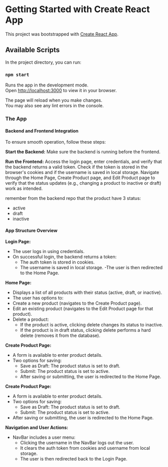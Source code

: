 # Getting Started with Create React App

This project was bootstrapped with [Create React App](https://github.com/facebook/create-react-app).

## Available Scripts

In the project directory, you can run:

### `npm start`

Runs the app in the development mode.\
Open [http://localhost:3000](http://localhost:3000) to view it in your browser.

The page will reload when you make changes.\
You may also see any lint errors in the console.

### The App
#### Backend and Frontend Integration
To ensure smooth operation, follow these steps:

**Start the Backend:**
Make sure the backend is running before the frontend.

**Run the Frontend:**
Access the login page, enter credentials, and verify that the backend returns a valid token.
Check if the token is stored in the browser's cookies and if the username is saved in local storage.
Navigate through the Home Page, Create Product page, and Edit Product page to verify that the status updates (e.g., changing a product to inactive or draft) work as intended.

remember from the backend repo that the product have 3 status:
- active
- draft
- inactive

#### App Structure Overview
**Login Page:**
- The user logs in using credentials.
- On successful login, the backend returns a token:
  - The auth token is stored in cookies.
  - The username is saved in local storage.
-The user is then redirected to the Home Page.

**Home Page:**
- Displays a list of all products with their status (active, draft, or inactive).
- The user has options to:
- Create a new product (navigates to the Create Product page).
- Edit an existing product (navigates to the Edit Product page for that product).
- Delete a product:
  - If the product is active, clicking delete changes its status to inactive.
  - If the product is in draft status, clicking delete performs a hard delete (removes it from the database).
 
**Create Product Page:**
- A form is available to enter product details.
- Two options for saving:
  - Save as Draft: The product status is set to draft.
  - Submit: The product status is set to active.
  - After saving or submitting, the user is redirected to the Home Page.

**Create Product Page:**
- A form is available to enter product details.
- Two options for saving:
  - Save as Draft: The product status is set to draft.
  - Submit: The product status is set to active.
- After saving or submitting, the user is redirected to the Home Page.

**Navigation and User Actions:**
- NavBar includes a user menu:
  - Clicking the username in the NavBar logs out the user.
  - It clears the auth token from cookies and username from local storage.
  - The user is then redirected back to the Login Page.
